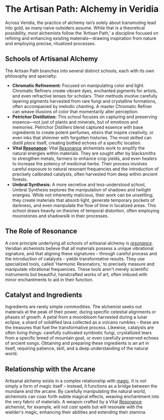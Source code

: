 # The Artisan Path: Alchemy in Veridia

Across Veridia, the practice of alchemy isn’s solely about transmuting lead into gold, as many naive outsiders assume. While that *is* a theoretical possibility, most alchemists follow the ‘Artisan Path,’ a discipline focused on refining and enhancing existing materials—drawing inspiration from nature and employing precise, ritualized processes.

## Schools of Artisanal Alchemy

The Artisan Path branches into several distinct schools, each with its own philosophy and specialty:

*   **Chromatic Refinement:** Focused on manipulating color and light. Chromatic Refiners create vibrant dyes, enchanted pigments for artists, and even refractive lenses for scholars. Their methods involve carefully layering pigments harvested from rare fungi and crystalline formations, often accompanied by melodic chanting. A master Chromatic Refiner can weave illusions of color that momentarily alter perception.
*   **Petrichor Distillation:** This school focuses on capturing and preserving essence—not just of plants and minerals, but of emotions and memories. Petrichor Distillers blend captured essence with base ingredients to create potent perfumes, elixirs that inspire creativity, or even inks that shimmer with forgotten histories. The most skilled can distill *place* itself, creating bottled echoes of a specific location.
*   **Vital [Resonance](/generated/resonance/resonance.md):** Vital [Resonance](/structure/mechanic/resonance.md) alchemists work to amplify the natural energies within materials. They are sought after by blacksmiths to strengthen metals, farmers to enhance crop yields, and even healers to increase the potency of medicinal herbs. Their process involves careful exposure to natural resonant frequencies and the introduction of precisely calibrated catalysts, often harvested from deep within ancient forests.
*   **Umbral Synthesis:** A more secretive and less-understood school, Umbral Synthesis explores the manipulation of shadows and twilight energies. While not inherently malicious, their work can be unsettling; they create materials that absorb light, generate temporary pockets of darkness, and even manipulate the flow of time in localized areas. This school draws heavily on theories of temporal distortion, often employing moonstones and shadowsilk in their processes.

## The Role of Resonance

A core principle underlying all schools of artisanal alchemy is *[resonance](/generated/resonance/resonance.md)*. Veridian alchemists believe that all materials possess a unique vibrational signature, and that aligning these signatures – through careful process and the introduction of catalysts - yields transformative results. They use specialized tools, called 'Harmonic Resonators,' to precisely measure and manipulate vibrational frequencies. These tools aren't merely scientific instruments but beautiful, handcrafted works of art, often imbued with minor enchantments to aid in their function.

## Catalyst and Ingredients

Ingredients are rarely simple commodities. The alchemist seeks out materials at the peak of their power, during specific celestial alignments or phases of growth. A petal from a moonbloom harvested during a lunar eclipse, a shard of solidified lava collected as a volcano rumbles – these are the treasures that fuel the transformative process. Likewise, catalysts are often living things: carefully cultivated symbiotic fungi, crystallized tears from a specific breed of mountain goat, or even carefully preserved echoes of ancient songs. Obtaining and preparing these ingredients is an art in itself, requiring patience, skill, and a deep understanding of the natural world.

## Relationship with the Arcane

Artisanal alchemy exists in a complex relationship with [magic](/structure/mechanic/magic.md). It is *not* simply a form of magic itself – instead, it functions as a bridge between the mundane and the arcane. By carefully manipulating the natural world, alchemists can coax forth subtle magical effects, weaving enchantment into the very fabric of materials.  A weapon crafted by a Vital [Resonance](/generated/resonance/resonance.md) alchemist, for example, will not *cast* spells but will resonate with the wielder's magic, enhancing their abilities and extending their stamina.
